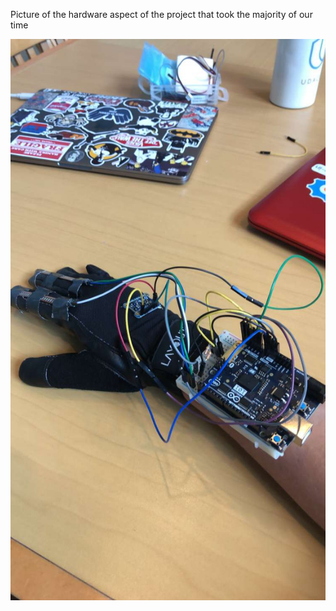 Picture of the hardware aspect of the project that took the majority of our time

![](IMG_3672.JPG)
